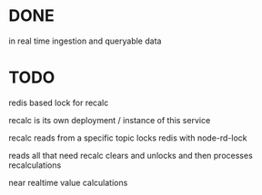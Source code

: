 # DONE

in real time  ingestion and queryable data

# TODO

redis based lock for recalc

recalc is its own deployment  /  instance  of this service

recalc reads from a specific topic 
locks redis with node-rd-lock 

reads all that  need recalc
clears
and unlocks and then processes recalculations

near realtime value calculations


